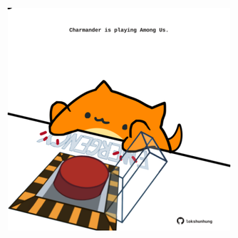 <!-- built at 13/10/2024, 18:00:40 UTC -->
<p align="center">
  <img width="500" height="500" src="./ReadmeImage.svg">
</p>
